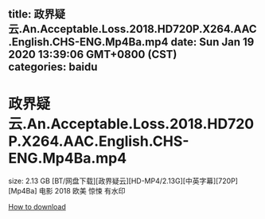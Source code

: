 
title: 政界疑云.An.Acceptable.Loss.2018.HD720P.X264.AAC.English.CHS-ENG.Mp4Ba.mp4
date: Sun Jan 19 2020 13:39:06 GMT+0800 (CST)    
categories: baidu
---

# 政界疑云.An.Acceptable.Loss.2018.HD720P.X264.AAC.English.CHS-ENG.Mp4Ba.mp4
size: 2.13 GB
 [BT/网盘下载][政界疑云][HD-MP4/2.13G][中英字幕][720P][Mp4Ba] 电影 2018 欧美 惊悚 有水印
 

[How to download](https://bpcam.bemobtrk.com/go/2ceec3aa-1ca2-46d6-b9ff-aaa5c184517c?jno=444)